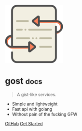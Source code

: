 ![logo](_media/icon.png)

# gost <small>docs</small>

> A gist-like services.

- Simple and lightweight
- Fast api with golang
- Without pain of the fucking GFW


[GitHub](https://github.com/gost-c)
[Get Started](#gost)

